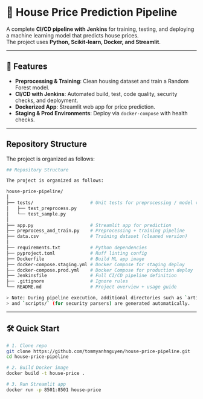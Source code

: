# 🏡 House Price Prediction Pipeline

A complete **CI/CD pipeline with Jenkins** for training, testing, and deploying a machine learning model that predicts house prices.  
The project uses **Python, Scikit-learn, Docker, and Streamlit**.

---

## 🚀 Features
- **Preprocessing & Training**: Clean housing dataset and train a Random Forest model.
- **CI/CD with Jenkins**: Automated build, test, code quality, security checks, and deployment.
- **Dockerized App**: Streamlit web app for price prediction.
- **Staging & Prod Environments**: Deploy via `docker-compose` with health checks.

---

## Repository Structure

The project is organized as follows:

```bash
## Repository Structure

The project is organized as follows:

house-price-pipeline/
│
├── tests/                     # Unit tests for preprocessing / model validation
│   ├── test_preprocess.py
│   └── test_sample.py
│
├── app.py                     # Streamlit app for prediction
├── preprocess_and_train.py    # Preprocessing + training pipeline
├── data.csv                   # Training dataset (cleaned version)
│
├── requirements.txt           # Python dependencies
├── pyproject.toml             # Ruff linting config
├── Dockerfile                 # Build ML app image
├── docker-compose.staging.yml # Docker Compose for staging deploy
├── docker-compose.prod.yml    # Docker Compose for production deploy
├── Jenkinsfile                # Full CI/CD pipeline definition
├── .gitignore                 # Ignore rules
└── README.md                  # Project overview + usage guide

> Note: During pipeline execution, additional directories such as `artifacts/` (for trained models) 
> and `scripts/` (for security parsers) are generated automatically.

```
---

## 🛠️ Quick Start

```bash
# 1. Clone repo
git clone https://github.com/tommyanhnguyen/house-price-pipeline.git
cd house-price-pipeline

# 2. Build Docker image
docker build -t house-price .

# 3. Run Streamlit app
docker run -p 8501:8501 house-price
```
